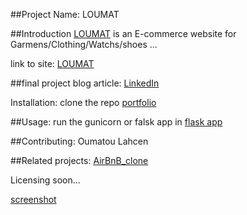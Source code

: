 ##Project Name: LOUMAT 


##Introduction
[LOUMAT](https://www.oumatou.tech/) is an E-commerce website for Garmens/Clothing/Watchs/shoes ...

link to site:
[LOUMAT](https://www.oumatou.tech/)

##final project blog article:
[LinkedIn](https://www.linkedin.com/in/lahcen-oumatou-47b037235/)

Installation:
    clone the repo [portfolio](https://github.com/oumatoulacen/portfolio)
    
##Usage:
    run the gunicorn or falsk app in  [flask app](https://github.com/oumatoulacen/portfolio/blob/main/web-flask/app.py)

##Contributing:
  Oumatou Lahcen
  
##Related projects:
    [AirBnB_clone](https://github.com/oumatoulacen/AirBnB_clone_v4)
    
Licensing
  soon...

[screenshot](https://github.com/oumatoulacen/portfolio/blob/main/screenshots/Screenshot%202023-12-21%20at%2022-32-01%20LOUMAT.png)

